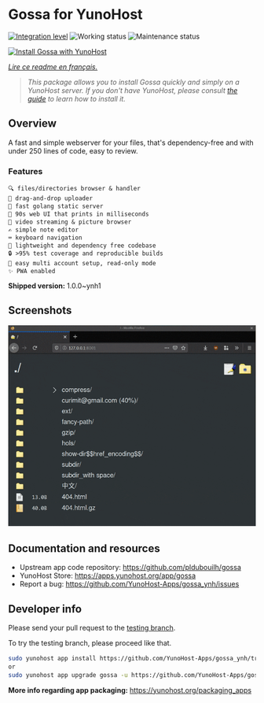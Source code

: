 <!--
N.B.: This README was automatically generated by https://github.com/YunoHost/apps/tree/master/tools/README-generator
It shall NOT be edited by hand.
-->

# Gossa for YunoHost

[![Integration level](https://dash.yunohost.org/integration/gossa.svg)](https://dash.yunohost.org/appci/app/gossa) ![Working status](https://ci-apps.yunohost.org/ci/badges/gossa.status.svg) ![Maintenance status](https://ci-apps.yunohost.org/ci/badges/gossa.maintain.svg)

[![Install Gossa with YunoHost](https://install-app.yunohost.org/install-with-yunohost.svg)](https://install-app.yunohost.org/?app=gossa)

*[Lire ce readme en français.](./README_fr.md)*

> *This package allows you to install Gossa quickly and simply on a YunoHost server.
If you don't have YunoHost, please consult [the guide](https://yunohost.org/#/install) to learn how to install it.*

## Overview

A fast and simple webserver for your files, that's dependency-free and with under 250 lines of code, easy to review.

### Features

    🔍 files/directories browser & handler
    📩 drag-and-drop uploader
    🥂 fast golang static server
    💾 90s web UI that prints in milliseconds
    📸 video streaming & picture browser
    ✍️ simple note editor
    ⌨️ keyboard navigation
    🚀 lightweight and dependency free codebase
    🔒 >95% test coverage and reproducible builds
    💑 easy multi account setup, read-only mode
    ✨ PWA enabled


**Shipped version:** 1.0.0~ynh1

## Screenshots

![Screenshot of Gossa](./doc/screenshots/screenshot.png)

## Documentation and resources

* Upstream app code repository: <https://github.com/pldubouilh/gossa>
* YunoHost Store: <https://apps.yunohost.org/app/gossa>
* Report a bug: <https://github.com/YunoHost-Apps/gossa_ynh/issues>

## Developer info

Please send your pull request to the [testing branch](https://github.com/YunoHost-Apps/gossa_ynh/tree/testing).

To try the testing branch, please proceed like that.

``` bash
sudo yunohost app install https://github.com/YunoHost-Apps/gossa_ynh/tree/testing --debug
or
sudo yunohost app upgrade gossa -u https://github.com/YunoHost-Apps/gossa_ynh/tree/testing --debug
```

**More info regarding app packaging:** <https://yunohost.org/packaging_apps>
